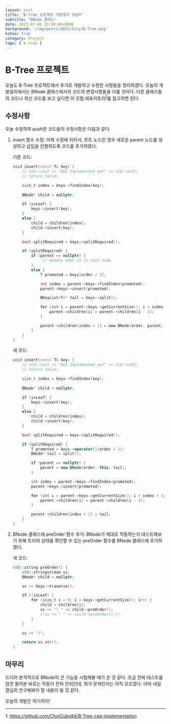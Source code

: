 ```yaml
---
layout: post
title: "B-Tree 프로젝트 개발일지 5일차"
subtitle: "BNode 클래스"
date: 2023-07-05 23:58:00+0900
background: '/img/posts/2023/July/B-Tree.png'
katex: true
category: Project
tags: [ b-tree ]
---
```


# B-Tree 프로젝트

오늘도 B-Tree 프로젝트에서 추가로 개발하고 수정한 사항들을 정리하겠다. 오늘의 개발일지에서는 BNode 클래스에서의 코드의 변경사항들을 다룰 것이다. 다른 클래스들의 코드나 최신 코드를 보고 싶다면 이 깃헙 레포지토리<sup>[1](#footnote_1)</sup>를 참고하면 된다.

## 수정사항

오늘 수정하여 push한 코드들의 수정사항은 다음과 같다.

1. insert 함수 수정: 어제 수정에 이어서, 루트 노드인 경우 새로운 parent 노드를 생성하고 삽입을 진행하도록 코드를 추가하였다.

	기존 코드: 

    ```C++ 
    void insert(const T& key) {
		// std::cout << "Not Implemented yet" << std::endl;
		// return false;

		size_t index = keys->findIndex(key);
		
		BNode* child = nullptr;

		if (isLeaf) {
			keys->insert(key);
		}
		else {
			child = children[index];
			child->insert(key);
		}

		bool splitRequired = keys->splitRequired();

		if (splitRequired) {
			if (parent == nullptr) {
				 // Handle when it is root node
			}
			else {
				T promoted = keys[order / 2];

				int index = parent->keys->findIndex(promoted);
				parent->keys->insert(promoted); 

				BKeyList<T>* tail = keys->split();

				for (int i = parent->keys->getCurrentSize(); i > index + 1; i--) {
					parent->children[i] = parent->children[i - 1];
				}

				parent->children[index + 1] = new BNode(order, parent, tail, isLeaf);
			}
		}
	}
    ```

	새 코드:

	```C++ 
	void insert(const T& key) {
		// std::cout << "Not Implemented yet" << std::endl;
		// return false;

		size_t index = keys->findIndex(key);
		
		BNode* child = nullptr;

		if (isLeaf) {
			keys->insert(key);
		}
		else {
			child = children[index];
			child->insert(key);
		}

		bool splitRequired = keys->splitRequired();

		if (splitRequired) {
			T promoted = keys->operator[](order / 2);
			BNode* tail = split();

			if (parent == nullptr) {
				parent = new BNode(order, this, tail);
			}

			int index = parent->keys->findIndex(promoted);
			parent->keys->insert(promoted);

			for (int i = parent->keys->getCurrentSize(); i > index + 1; i--) {
				parent->children[i] = parent->children[i - 1];
			}

			parent->children[index + 1] = tail;
		}
	}
	```

2. BNode 클래스에 preOrder 함수 추가: BNode가 제대로 작동하는지 테스트해보기 위해 트리의 상태를 확인할 수 있는 preOrder 함수를 BNode 클래스에 추가하였다.

	새 코드: 

	```C++ 
	std::string preOrder() {
		std::stringstream ss;
		BNode* child = nullptr;

		ss << keys->traverse();

		if (!isLeaf) {
			for (size_t i = 0; i < keys->getCurrentSize(); i++) {
				child = children[i];
				ss << "( " << child->preOrder();
				/*ss << " " << child->preOrder();*/
			}
		}

		ss << ")";

		return ss.str();
	}
	```

## 마무리

드디어 본격적으로 BNode의 큰 기능을 시험해볼 때가 온 것 같다. 조금 전에 테스트를 잠깐 돌려본 바로는 작동이 전혀 안되던데, 뭐가 문제인지는 아직 모르겠다. 아마 내일 열심히 연구해봐야 할 내용이 될 것 같다.

오늘의 개발은 여기까지!

- - -
<a name="footnote_1">1</a>: <https://github.com/ChoiCube84/B-Tree-cpp-implementation>  